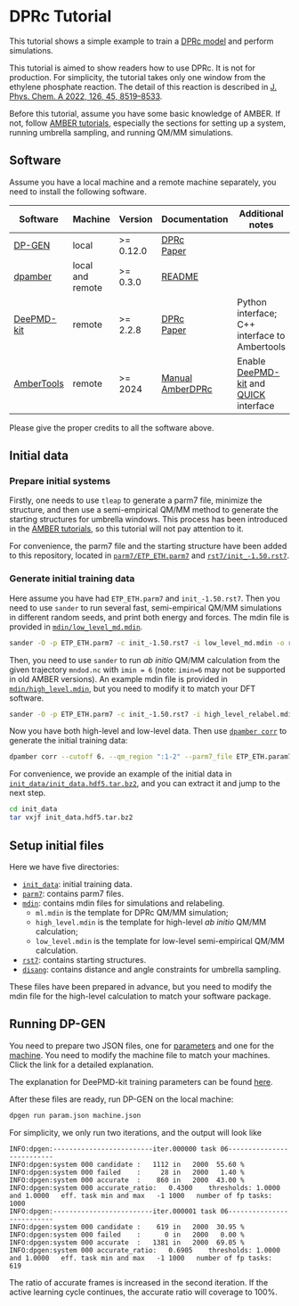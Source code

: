 # DPRc Tutorial

This tutorial shows a simple example to train a [DPRc model](https://doi.org/10.1021/acs.jctc.1c00201) and perform simulations.

This tutorial is aimed to show readers how to use DPRc. It is not for production. For simplicity, the tutorial takes only one window from the ethylene phosphate reaction. The detail of this reaction is described in [J. Phys. Chem. A 2022, 126, 45, 8519–8533](https://doi.org/10.1021/acs.jpca.2c06201).

Before this tutorial, assume you have some basic knowledge of AMBER. If not, follow [AMBER tutorials](https://ambermd.org/tutorials/), especially the sections for setting up a system, running umbrella sampling, and running QM/MM simulations.

## Software

Assume you have a local machine and a remote machine separately, you need to install the following software.

| Software                                                  | Machine          | Version   | Documentation | Additional notes |
| --------------------------------------------------------- | ---------------- | --------- | ------------- | ------------ |
| [DP-GEN](https://github.com/deepmodeling/dpgen)           | local            | >= 0.12.0 | [DPRc](https://docs.deepmodeling.com/projects/dpgen/en/latest/run/param.html#run-jdata-model-devi-engine-amber)<br/>[Paper](https://doi.org/10.1016/j.cpc.2020.107206)
| [dpamber](https://github.com/njzjz/dpamber)               | local and remote | >= 0.3.0  | [README](https://github.com/njzjz/dpamber)
| [DeePMD-kit](https://github.com/deepmodeling/deepmd-kit)  | remote           | >= 2.2.8  | [DPRc](https://docs.deepmodeling.com/projects/deepmd/en/latest/model/dprc.html)<br/>[Paper](https://doi.org/10.1063/5.0155600) | Python interface; C++ interface to Ambertools
| [AmberTools](https://ambermd.org/)                        | remote           | >= 2024   | [Manual](https://ambermd.org/doc12/Amber24.pdf)<br/>[AmberDPRc](https://gitlab.com/RutgersLBSR/AmberDPRc/) | Enable [DeePMD-kit](https://github.com/deepmodeling/deepmd-kit) and [QUICK](https://github.com/merzlab/QUICK) interface

Please give the proper credits to all the software above.

## Initial data

### Prepare initial systems

Firstly, one needs to use `tleap` to generate a parm7 file, minimize the structure, and then use a semi-empirical QM/MM method to generate the starting structures for umbrella windows. This process has been introduced in the [AMBER tutorials](https://ambermd.org/tutorials/), so this tutorial will not pay attention to it.

For convenience, the parm7 file and the starting structure have been added to this repository, located in [`parm7/ETP_ETH.parm7`](parm7/ETP_ETH.parm7) and [`rst7/init_-1.50.rst7`](rst7/init_-1.50.rst7).

### Generate initial training data

Here assume you have had `ETP_ETH.parm7` and `init_-1.50.rst7`.
Then you need to use `sander` to run several fast, semi-empirical QM/MM simulations in different random seeds, and print both energy and forces. The mdin file is provided in [`mdin/low_level_md.mdin`](mdin/low_level_md.mdin).

```sh
sander -O -p ETP_ETH.parm7 -c init_-1.50.rst7 -i low_level_md.mdin -o rc.mdout -r rc.rst7 -x mndod.nc -inf rc.mdinfo -ref init_-1.50.rst7 -frc mndod.mdfrc -e mndod.mden
```

Then, you need to use `sander` to run *ab initio* QM/MM calculation from the given trajectory `mndod.nc` with `imin = 6` (note: `imin=6` may not be supported in old AMBER versions). An example mdin file is provided in [`mdin/high_level.mdin`](mdin/high_level.mdin), but you need to modify it to match your DFT software.

```sh
sander -O -p ETP_ETH.parm7 -c init_-1.50.rst7 -i high_level_relabel.mdin -o high_level.mdout -r high_level.rst7 -x high_level.nc -y mndod.nc -frc high_level.mdfrc -inf high_level.mdinfo -e high_level.mden
```

Now you have both high-level and low-level data. Then use [`dpamber corr`](https://github.com/njzjz/dpamber) to generate the initial training data:

```sh
dpamber corr --cutoff 6. --qm_region ":1-2" --parm7_file ETP_ETH.param7 --nc mndod.nc --hl pbe0 --ll mndod --out init_data.hdf5
```

For convenience, we provide an example of the initial data in [`init_data/init_data.hdf5.tar.bz2`](init_data/init_data.hdf5.tar.bz2), and you can extract it and jump to the next step.

```sh
cd init_data
tar vxjf init_data.hdf5.tar.bz2
```

## Setup initial files

Here we have five directories:

- [`init_data`](init_data): initial training data.
- [`parm7`](parm7): contains parm7 files.
- [`mdin`](mdin): contains mdin files for simulations and relabeling.
  - `ml.mdin` is the template for DPRc QM/MM simulation;
  - `high_level.mdin` is the template for high-level *ab initio* QM/MM calculation; 
  - `low_level.mdin` is the template for low-level semi-empirical QM/MM calculation.
- [`rst7`](rst7): contains starting structures. 
- [`disang`](disang): contains distance and angle constraints for umbrella sampling.

These files have been prepared in advance, but you need to modify the mdin file for the high-level calculation to match your software package.

## Running DP-GEN

You need to prepare two JSON files, one for [parameters](https://docs.deepmodeling.com/projects/dpgen/en/latest/run/param.html) and one for the [machine](https://docs.deepmodeling.com/projects/dpgen/en/latest/run/mdata.html). You need to modify the machine file to match your machines. Click the link for a detailed explanation.

The explanation for DeePMD-kit training parameters can be found [here](https://docs.deepmodeling.com/projects/deepmd/en/master/train/train-input.html).

After these files are ready, run DP-GEN on the local machine:

```sh
dpgen run param.json machine.json
```

For simplicity, we only run two iterations, and the output will look like

```
INFO:dpgen:-------------------------iter.000000 task 06--------------------------
INFO:dpgen:system 000 candidate :   1112 in   2000  55.60 %
INFO:dpgen:system 000 failed    :     28 in   2000   1.40 %
INFO:dpgen:system 000 accurate  :    860 in   2000  43.00 %
INFO:dpgen:system 000 accurate_ratio:   0.4300    thresholds: 1.0000 and 1.0000   eff. task min and max   -1 1000   number of fp tasks:   1000
INFO:dpgen:-------------------------iter.000001 task 06--------------------------
INFO:dpgen:system 000 candidate :    619 in   2000  30.95 %
INFO:dpgen:system 000 failed    :      0 in   2000   0.00 %
INFO:dpgen:system 000 accurate  :   1381 in   2000  69.05 %
INFO:dpgen:system 000 accurate_ratio:   0.6905    thresholds: 1.0000 and 1.0000   eff. task min and max   -1 1000   number of fp tasks:    619
```

The ratio of accurate frames is increased in the second iteration. If the active learning cycle continues, the accurate ratio will coverage to 100%.
